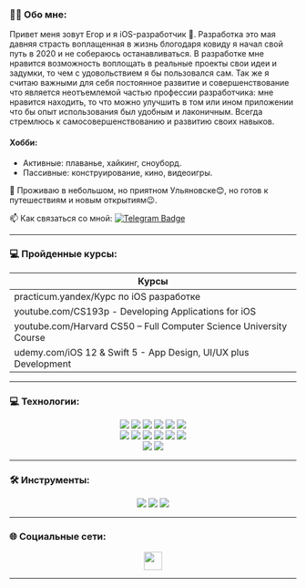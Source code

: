 
### 👨‍💻 Обо мне:
Привет меня зовут Егор и я iOS-разработчик . Разработка это мая давняя страсть воплащенная в жизнь блогодаря ковиду я начал свой путь в 2020 и не собераюсь останавливаться. В разработке мне нравится возможность воплощать в реальные проекты свои идеи и задумки, то чем с удовольствием я бы пользовался сам. Так же я считаю важными для себя постоянное развитие и совершенствование что является неотъемлемой частью профессии разработчика: мне нравится находить, то что можно улучшить в том или ином приложении что бы опыт использования был удобным и лаконичным. Всегда стремлюсь к самосовершенствованию и развитию своих навыков. 

#### Хобби: 
* Активные: плаванье, хайкинг, сноуборд.
* Пассивные: конструирование, кино, видеоигры.
  

📍 Проживаю в небольшом, но приятном Ульяновске😊, но готов к путешествиям и новым открытиям😉.
        
 📫 Как связаться со мной: [![Telegram Badge](https://img.shields.io/badge/-Telegram-blue?style=flat&logo=Telegram&logoColor=white)](https://t.me/Egor_Chekulaev) 

 ---
### 💻 Пройденные курсы:

| Курсы                                                               |
| --------------------------------------------------------------------|
| practicum.yandex/Курс по iOS разработке                             |
| youtube.com/CS193p - Developing Applications for iOS                |
| youtube.com/Harvard CS50 – Full Computer Science University Course  |
| udemy.com/iOS 12 & Swift 5 - App Design, UI/UX plus Development     |


  ---

  ### 💻 Технологии: 
<p align="center">
<img style="pointer-events: none;" src="https://img.shields.io/badge/Swift-%23ED8B00.svg?style=for-the-badge&logo=swift&logoColor=white">
<img style="pointer-events: none;" src="https://img.shields.io/badge/Firebase-00dae6?style=for-the-badge&logoColor=white">
   <img style="pointer-events: none;" src="https://img.shields.io/badge/CoreData-039BE5?style=for-the-badge&logo=CoreData&logoColor=FFCC2F">
   <img style="pointer-events: none;" src="https://img.shields.io/badge/MVC-c600c7?style=for-the-badge&logoColor=white">
   <img style="pointer-events: none;" src="https://img.shields.io/badge/MVVM-00d67c?style=for-the-badge&logoColor=white">
   <img style="pointer-events: none;" src="https://img.shields.io/badge/MVP-00dae6?style=for-the-badge&logoColor=white">
   </br>
      <img style="pointer-events: none;" src="https://img.shields.io/badge/UIKit-039BE5?style=for-the-badge&logoColor=white">
   <img style="pointer-events: none;" src="https://img.shields.io/badge/AutoLayout-00d67c?style=for-the-badge&logoColor=white">
   <img style="pointer-events: none;" src="https://img.shields.io/badge/SnapKit-0169d0?style=for-the-badge&logoColor=white">
   <img style="pointer-events: none;" src="https://img.shields.io/badge/Cocoapods-fe9c1b?style=for-the-badge&logoColor=white">
    <img style="pointer-events: none;" src="https://img.shields.io/badge/Git-039BE5?style=for-the-badge&logoColor=white">
     <img style="pointer-events: none;" src="https://img.shields.io/badge/JSON-c600c7?style=for-the-badge&logoColor=white">
  </br>
   <img style="pointer-events: none;" src="https://img.shields.io/badge/Networking-fe9c1b?style=for-the-badge&logoColor=white">
   <img style="pointer-events: none;" src="https://img.shields.io/badge/Unit tests-0e61ea?style=for-the-badge&logoColor=white">
   </br>
</p> 

---


  ### 🛠 Инструменты: 
  <p align="center">
<img style="pointer-events: none;" src="https://img.shields.io/badge/Figma-c600c7?style=for-the-badge&logoColor=white">
<img style="pointer-events: none;" src="https://img.shields.io/badge/Xcode-0169d0?style=for-the-badge&logoColor=white">
<img style="pointer-events: none;" src="https://img.shields.io/badge/Git-100000?style=for-the-badge&logoColor=white">
</p> 

---


### 🌐 Социальные сети:
 <p align="center">
 <a href="https://github.com/4eKeP" target="_blank" rel="noreferrer">
 <picture><source media="(prefers-color-scheme: dark)" srcset="https://raw.githubusercontent.com/danielcranney/readme-generator/main/public/icons/socials/github-dark.svg" /><source media="(prefers-color-scheme: light)" srcset="https://raw.githubusercontent.com/danielcranney/readme-generator/main/public/icons/socials/github.svg" /><img src="https://raw.githubusercontent.com/danielcranney/readme-generator/main/public/icons/socials/github.svg" width="32" height="32" /></picture>
 </a>
 </p>

---
